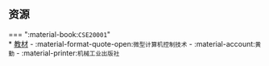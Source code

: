 ## 资源  
=== ":material-book:`CSE20001`"  
    * [教材](https://api.ecylt.top/v1/lanzou_link?url=https://cqu-openlib.lanzout.com/iU6SG28wy6sb&type=down) - :material-format-quote-open:`微型计算机控制技术` - :material-account:`黄勤` - :material-printer:`机械工业出版社`  